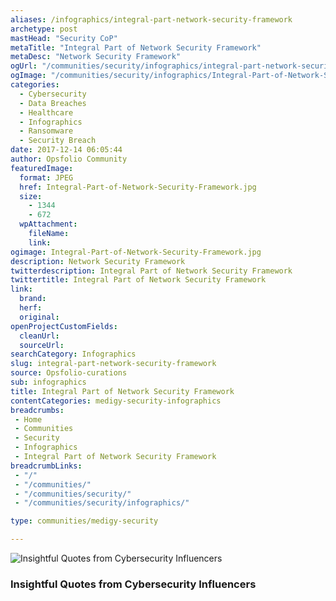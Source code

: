 ```yaml
---
aliases: /infographics/integral-part-network-security-framework
archetype: post
mastHead: "Security CoP"
metaTitle: "Integral Part of Network Security Framework"
metaDesc: "Network Security Framework"
ogUrl: "/communities/security/infographics/integral-part-network-security-framework"
ogImage: "/communities/security/infographics/Integral-Part-of-Network-Security-Framework.jpg"
categories:
  - Cybersecurity
  - Data Breaches
  - Healthcare
  - Infographics
  - Ransomware
  - Security Breach
date: 2017-12-14 06:05:44
author: Opsfolio Community
featuredImage:
  format: JPEG
  href: Integral-Part-of-Network-Security-Framework.jpg
  size:
    - 1344
    - 672
  wpAttachment:
    fileName:
    link:
ogimage: Integral-Part-of-Network-Security-Framework.jpg
description: Network Security Framework
twitterdescription: Integral Part of Network Security Framework
twittertitle: Integral Part of Network Security Framework
link:
  brand:
  herf:
  original:
openProjectCustomFields:
  cleanUrl:
  sourceUrl:
searchCategory: Infographics
slug: integral-part-network-security-framework
source: Opsfolio-curations
sub: infographics
title: Integral Part of Network Security Framework
contentCategories: medigy-security-infographics
breadcrumbs:
 - Home
 - Communities
 - Security
 - Infographics
 - Integral Part of Network Security Framework
breadcrumbLinks:
 - "/"
 - "/communities/"
 - "/communities/security/"
 - "/communities/security/infographics/"

type: communities/medigy-security

---
```

![Insightful Quotes from Cybersecurity Influencers](/communities/security/infographics/Integral-Part-of-Network-Security-Framework.jpg)

### Insightful Quotes from Cybersecurity Influencers

